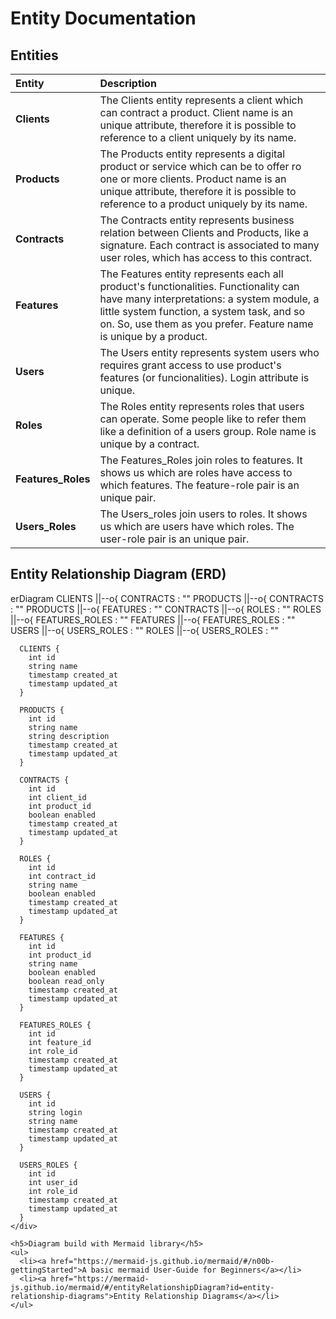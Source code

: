 # Entity Documentation

## Entities

Entity |Description
:-------|:-----------
**Clients**|The Clients entity represents a client which can contract a product. Client name is an unique attribute, therefore it is possible to reference to a client uniquely by its name.
**Products**|The Products entity represents a digital product or service which can be to offer ro one or more clients. Product name is an unique attribute, therefore it is possible to reference to a product uniquely by its name.
**Contracts**|The Contracts entity represents business relation between Clients and Products, like a signature. Each contract is associated to many user roles, which has access to this contract.
**Features**|The Features entity represents each all product's functionalities. Functionality can have many interpretations: a system module, a little system function, a system task, and so on. So, use them as you prefer. Feature name is unique by a product.
**Users**|The Users entity represents system users who requires grant access to use product's features (or funcionalities). Login attribute is unique.
**Roles**|The Roles entity represents roles that users can operate. Some people like to refer them like a definition of a users group. Role name is unique by a contract.
**Features_Roles**|The Features_Roles join roles to features. It shows us which are roles have access to which features. The feature-role pair is an unique pair.
**Users_Roles**|The Users_roles join users to roles. It shows us which are users have which roles. The user-role pair is an unique pair.

## Entity Relationship Diagram (ERD)
<!DOCTYPE html>
<html>
  <body>
    <script src="https://cdn.jsdelivr.net/npm/mermaid/dist/mermaid.min.js"></script>
    <script>mermaid.initialize({startOnLoad:true});</script>
    <div class="mermaid">
      erDiagram
      CLIENTS ||--o{ CONTRACTS : ""
      PRODUCTS ||--o{ CONTRACTS : ""
      PRODUCTS ||--o{ FEATURES : ""
      CONTRACTS ||--o{ ROLES : ""
      ROLES ||--o{ FEATURES_ROLES : ""
      FEATURES ||--o{ FEATURES_ROLES : ""
      USERS ||--o{ USERS_ROLES : ""
      ROLES ||--o{ USERS_ROLES : ""

      CLIENTS {
        int id
        string name
        timestamp created_at
        timestamp updated_at
      }

      PRODUCTS {
        int id
        string name
        string description
        timestamp created_at
        timestamp updated_at
      }

      CONTRACTS {
        int id
        int client_id
        int product_id
        boolean enabled
        timestamp created_at
        timestamp updated_at
      }

      ROLES {
        int id
        int contract_id
        string name
        boolean enabled
        timestamp created_at
        timestamp updated_at
      }

      FEATURES {
        int id
        int product_id
        string name
        boolean enabled
        boolean read_only
        timestamp created_at
        timestamp updated_at
      }

      FEATURES_ROLES {
        int id
        int feature_id
        int role_id
        timestamp created_at
        timestamp updated_at
      }

      USERS {
        int id
        string login
        string name
        timestamp created_at
        timestamp updated_at
      }

      USERS_ROLES {
        int id
        int user_id
        int role_id
        timestamp created_at
        timestamp updated_at
      }
    </div>

    <h5>Diagram build with Mermaid library</h5>
    <ul>
      <li><a href="https://mermaid-js.github.io/mermaid/#/n00b-gettingStarted">A basic mermaid User-Guide for Beginners</a></li>
      <li><a href="https://mermaid-js.github.io/mermaid/#/entityRelationshipDiagram?id=entity-relationship-diagrams">Entity Relationship Diagrams</a></li>
    </ul>
  </body>
</html>
